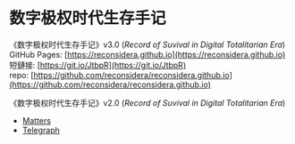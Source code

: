 # 数字极权时代生存手记

《数字极权时代生存手记》v3.0 (*Record of Suvival in Digital Totalitarian Era*)   
GitHub Pages: [https://reconsidera.github.io](https://reconsidera.github.io)  
短鏈接: [https://git.io/JtbpR](https://git.io/JtbpR)  
repo:  [https://github.com/reconsidera/reconsidera.github.io](https://github.com/reconsidera/reconsidera.github.io)  


《数字极权时代生存手记》v2.0 (*Record of Suvival in Digital Totalitarian Era*) 
- [Matters](https://matters.news/@Luterngun/%E6%95%B8%E5%AD%97%E6%A5%B5%E6%AC%8A%E6%99%82%E4%BB%A3%E7%94%9F%E5%AD%98%E6%89%8B%E8%A8%98-2-0-%E7%89%88-%E5%89%8D%E8%A8%80%E5%8F%8A%E7%9B%AE%E9%8C%84-bafyreiedarompaldgqpw4omixzj6gvqcv47zswok46bclawjj6kke6yjre)
- [Telegraph](https://telegra.ph/%E6%95%B8%E5%AD%97%E6%A5%B5%E6%AC%8A%E6%99%82%E4%BB%A3%E7%94%9F%E5%AD%98%E6%89%8B%E8%A8%9820-%E7%89%88-02-10)
